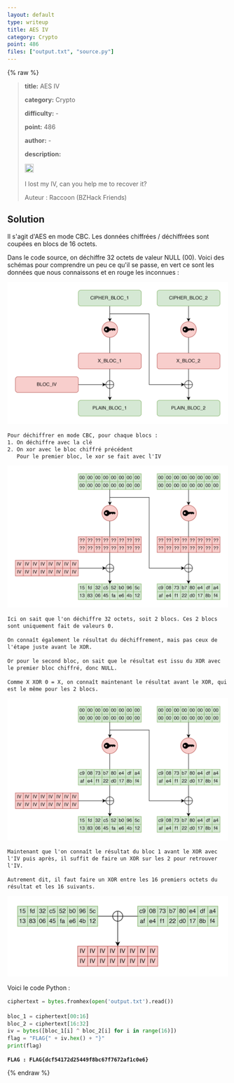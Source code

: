 ```yaml
---
layout: default
type: writeup
title: AES IV
category: Crypto
point: 486
files: ["output.txt", "source.py"]
---
```


{% raw %}
> **title:** AES IV
>
> **category:** Crypto
>
> **difficulty:** -
>
> **point:** 486
>
> **author:** -
>
> **description:**
> 
> <img src="https://icons.iconarchive.com/icons/twitter/twemoji-flags/256/United-Kingdom-Flag-icon.png" width="20" height="20"/>
>
> I lost my IV, can you help me to recover it?
>
> Auteur : Raccoon (BZHack Friends)

## Solution

Il s'agit d'AES en mode CBC. Les données chiffrées / déchiffrées sont coupées en blocs de 16 octets.

Dans le code source, on déchiffre 32 octets de valeur NULL (00). Voici des schémas pour comprendre un peu ce qu'il se passe, en vert ce sont les données que nous connaissons et en rouge les inconnues :

![Explication de l'AES en mode CBC](./_images/diagramme_0.png)

```
Pour déchiffrer en mode CBC, pour chaque blocs :
1. On déchiffre avec la clé
2. On xor avec le bloc chiffré précédent
   Pour le premier bloc, le xor se fait avec l'IV
```

![Explication de l'AES en mode CBC](./_images/diagramme_1.png)

```
Ici on sait que l'on déchiffre 32 octets, soit 2 blocs. Ces 2 blocs sont uniquement fait de valeurs 0.

On connaît également le résultat du déchiffrement, mais pas ceux de l'étape juste avant le XOR.

Or pour le second bloc, on sait que le résultat est issu du XOR avec le premier bloc chiffré, donc NULL.

Comme X XOR 0 = X, on connaît maintenant le résultat avant le XOR, qui est le même pour les 2 blocs.
```

![Explication de l'AES en mode CBC](./_images/diagramme_2.png)

```
Maintenant que l'on connaît le résultat du bloc 1 avant le XOR avec l'IV puis après, il suffit de faire un XOR sur les 2 pour retrouver l'IV.

Autrement dit, il faut faire un XOR entre les 16 premiers octets du résultat et les 16 suivants.
```

![Explication de l'AES en mode CBC](./_images/diagramme_3.png)

Voici le code Python :

```python
ciphertext = bytes.fromhex(open('output.txt').read())

bloc_1 = ciphertext[00:16]
bloc_2 = ciphertext[16:32]
iv = bytes([bloc_1[i] ^ bloc_2[i] for i in range(16)])
flag = "FLAG{" + iv.hex() + "}"
print(flag)
```

**`FLAG : FLAG{dcf54172d25449f8bc67f7672af1c0e6}`**

{% endraw %}